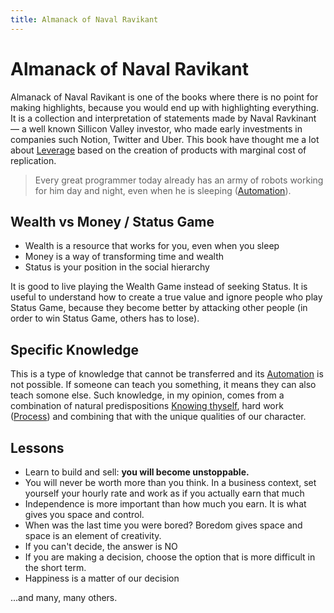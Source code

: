 ```yaml
---
title: Almanack of Naval Ravikant
---
```


# Almanack of Naval Ravikant


Almanack of Naval Ravikant is one of the books where there is no point for making highlights, because you would end up with highlighting everything. It is a collection and interpretation of statements made by Naval Ravkinant — a well known Sillicon Valley investor, who made early investments in companies such Notion, Twitter and Uber. This book have thought me a lot about [Leverage](../Mental%20Models/Leverage.md) based on the creation of products with marginal cost of replication. 

> Every great programmer today already has an army of robots working for him day and night, even when he is sleeping ([Automation](../Tools/Automation.md)).

## Wealth vs Money / Status Game

- Wealth is a resource that works for you, even when you sleep
- Money is a way of transforming time and wealth
- Status is your position in the social hierarchy

It is good to live playing the Wealth Game instead of seeking Status. It is useful to understand how to create a true value and ignore people who play Status Game, because they become better by attacking other people (in order to win Status Game, others has to lose).

## Specific Knowledge 

This is a type of knowledge that cannot be transferred and its [Automation](../Tools/Automation.md) is not possible. If someone can teach you something, it means they can also teach somone else. Such knowledge, in my opinion, comes from a combination of natural predispositions [Knowing thyself](../Core/Knowing%20thyself.md), hard work ([Process](../Core/Process.md)) and combining that with the unique qualities of our character.

## Lessons
- Learn to build and sell: **you will become unstoppable.**
- You will never be worth more than you think. In a business context, set yourself your hourly rate and work as if you actually earn that much
- Independence is more important than how much you earn. It is what gives you space and control.
- When was the last time you were bored? Boredom gives space and space is an element of creativity.
- If you can't decide, the answer is NO
- If you are making a decision, choose the option that is more difficult in the short term.
- Happiness is a matter of our decision

...and many, many others.